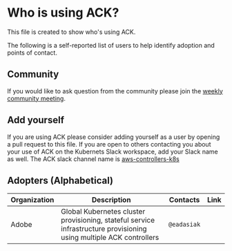 # Who is using ACK?
This file is created to show who's using ACK.

The following is a self-reported list of users to help identify adoption and points of contact.

## Community
If you would like to ask question from the community please join the [weekly community meeting](./README.md/#community-meeting).

## Add yourself
If you are using ACK please consider adding yourself as a user by opening a pull request to this file.
If you are open to others contacting you about your use of ACK on the Kubernets Slack workspace, add your Slack name as well. The ACK slack channel name is  [aws-controllers-k8s](https://kubernetes.slack.com/archives/C0402D8JJS1)

## Adopters (Alphabetical)

| Organization | Description | Contacts | Link |
| --- | --- | --- | --- |
| Adobe | Global Kubernetes cluster provisioning, stateful service infrastructure provisioning using multiple ACK controllers | `@eadasiak` |  |

